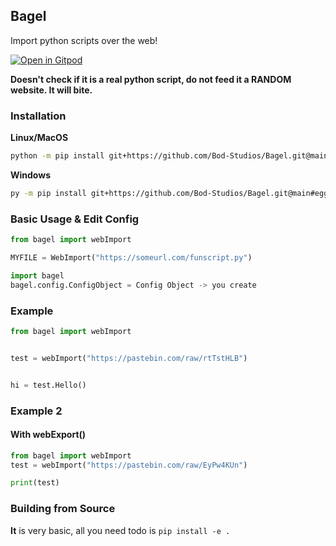 ## Bagel

Import python scripts over the web!

[![Open in Gitpod](https://gitpod.io/button/open-in-gitpod.svg)](https://gitpod.io/t/bod-inc/Bagel)

**Doesn't check if it is a real python script, do not feed it a RANDOM website. It will bite.**

### Installation

**Linux/MacOS**
```bash 
python -m pip install git+https://github.com/Bod-Studios/Bagel.git@main#egg=bagel
```
**Windows**
```bash
py -m pip install git+https://github.com/Bod-Studios/Bagel.git@main#egg=bagel
```

### Basic Usage & Edit Config
```python
from bagel import webImport

MYFILE = WebImport("https://someurl.com/funscript.py")

import bagel
bagel.config.ConfigObject = Config Object -> you create

```

### Example

```python
from bagel import webImport


test = webImport("https://pastebin.com/raw/rtTstHLB")


hi = test.Hello()

```


### Example 2
#### With webExport()

```python
from bagel import webImport 
test = webImport("https://pastebin.com/raw/EyPw4KUn")

print(test)
```


### Building from Source

**It** is very basic, all you need todo is `pip install -e .`




